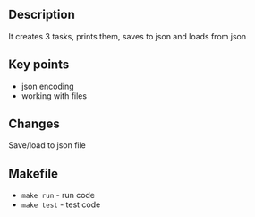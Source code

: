 ## Description
It creates 3 tasks, prints them, saves to json and loads from json

## Key points
* json encoding
* working with files

## Changes
Save/load to json file

## Makefile
* `make run` - run code
* `make test` - test code
